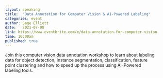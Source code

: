 ```yaml
---
layout: speaking
title:  "Data Annotation for Computer Vision & AI-Powered Labeling"
categories: event
author: Sage Elliott
date:   2021-07-08
link: https://www.eventbrite.com/e/data-annotation-for-computer-vision-ai-powered-labeling-live-demo-tickets-157878903049
time: 10:00am
published: true
---
```


Join this computer vision data annotation workshop to learn about labeling data for object detection, instance segmentation, classification, feature point clustering and how to speed up the process using AI-Powered labeling tools.